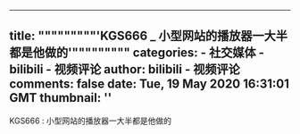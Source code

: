 
---
title: """""""""'KGS666 _ 小型网站的播放器一大半都是他做的'"""""""""
categories: 
    - 社交媒体
    - bilibili - 视频评论
author: bilibili - 视频评论
comments: false
date: Tue, 19 May 2020 16:31:01 GMT
thumbnail: ''
---

<div>   
KGS666 : 小型网站的播放器一大半都是他做的  
</div>
            